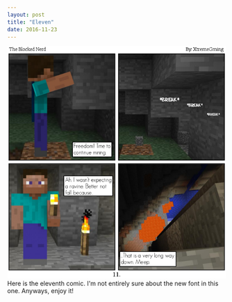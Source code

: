 ```yaml
---
layout: post
title: "Eleven"
date: 2016-11-23
---
```

<img src="/comics/comic11.png" alt="I could faintly hear the sound of waves hitting a rocky shore" class="inline" />
<br>
Here is the eleventh comic. I'm not entirely sure about the new font in this one. Anyways, enjoy it!
